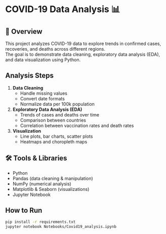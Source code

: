 # COVID-19 Data Analysis 📊

## 📌 Overview
This project analyzes COVID-19 data to explore trends in confirmed cases, recoveries, and deaths across different regions.  
The goal is to demonstrate data cleaning, exploratory data analysis (EDA), and data visualization using Python.

## Analysis Steps
1. **Data Cleaning**
   - Handle missing values
   - Convert date formats
   - Normalize data per 100k population
2. **Exploratory Data Analysis (EDA)**
   - Trends of cases and deaths over time
   - Comparison between countries
   - Correlation between vaccination rates and death rates
3. **Visualization**
   - Line plots, bar charts, scatter plots
   - Heatmaps and choropleth maps
## 🛠️ Tools & Libraries
- Python
- Pandas (data cleaning & manipulation)
- NumPy (numerical analysis)
- Matplotlib & Seaborn (visualizations)
- Jupyter Notebook

## How to Run
```bash
pip install -r requirements.txt
jupyter notebook Notebooks/Covid19_analysis.ipynb
